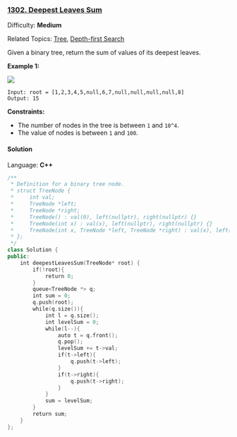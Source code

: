 ### [1302\. Deepest Leaves Sum](https://leetcode.com/problems/deepest-leaves-sum/)

Difficulty: **Medium**

Related Topics: [Tree](https://leetcode.com/tag/tree/), [Depth-first Search](https://leetcode.com/tag/depth-first-search/)

Given a binary tree, return the sum of values of its deepest leaves.

**Example 1:**

**![](https://assets.leetcode.com/uploads/2019/07/31/1483_ex1.png)**

```
Input: root = [1,2,3,4,5,null,6,7,null,null,null,null,8]
Output: 15
```

**Constraints:**

- The number of nodes in the tree is between `1` and `10^4`.
- The value of nodes is between `1` and `100`.

#### Solution

Language: **C++**

```c++
/**
 * Definition for a binary tree node.
 * struct TreeNode {
 *     int val;
 *     TreeNode *left;
 *     TreeNode *right;
 *     TreeNode() : val(0), left(nullptr), right(nullptr) {}
 *     TreeNode(int x) : val(x), left(nullptr), right(nullptr) {}
 *     TreeNode(int x, TreeNode *left, TreeNode *right) : val(x), left(left), right(right) {}
 * };
 */
class Solution {
public:
    int deepestLeavesSum(TreeNode* root) {
        if(!root){
            return 0;
        }
        queue<TreeNode *> q;
        int sum = 0;
        q.push(root);
        while(q.size()){
            int l = q.size();
            int levelSum = 0;
            while(l--){
                auto t = q.front();
                q.pop();
                levelSum += t->val;
                if(t->left){
                    q.push(t->left);
                }
                if(t->right){
                    q.push(t->right);
                }
            }
            sum = levelSum;
        }
        return sum;
    }
};
```
